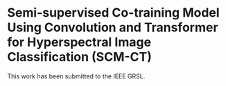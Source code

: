 # Semi-supervised Co-training Model Using Convolution and Transformer for Hyperspectral Image Classification (SCM-CT)
This work has been submitted to the IEEE GRSL.
